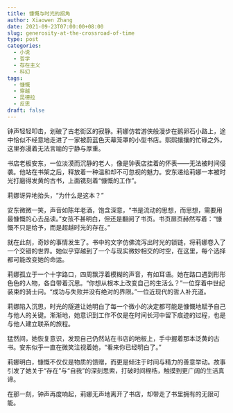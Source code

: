 ```yaml
---
title: 慷慨与时光的拐角
author: Xiaowen Zhang
date: 2021-09-23T07:00:00+08:00
slug: generosity-at-the-crossroad-of-time
type: post
categories:
  - 小说
  - 哲学
  - 存在主义
  - 科幻
tags:
  - 慷慨
  - 穿越
  - 昆德拉
  - 反思
draft: false
---
```


钟声轻轻叩击，划破了古老街区的寂静。莉娜仿若游侠般漫步在鹅卵石小路上，途中恰似不经意地走进了一家被蔚蓝色天幕笼罩的小型书店。熙熙攘攘的忙碌之外，这里弥漫着无法言喻的宁静与厚重。

书店老板安东，一位淡漠而沉静的老人，像是钟表店挂着的怀表——无法被时间侵袭。他站在书架之后，释放着一种温和却不可忽视的魅力。安东递给莉娜一本被时光打磨得发黄的古书，上面镌刻着“慷慨的工作”。

莉娜讶异地抬头，“为什么是这本？”

安东微微一笑，声音如陈年老酒，饱含深意，“书是流动的思想，而思想，需要用最慷慨的心去品读。”女孩不甚明白，但还是翻阅了书页。书页扉页赫然写着：“慷慨不只是给予，而是超越时光的存在。”

就在此刻，奇妙的事情发生了。书中的文字仿佛流泻出时光的锁链，将莉娜卷入了一个交错的世界。她似乎穿越到了一个与现实微妙相交的时空，在这里，每个选择都可能改变她的命运。

莉娜孤立于一个十字路口，四周飘浮着模糊的声音，有如耳语。她在路口遇到形形色色的人物，各自带着沉思。“你想从根本上改变自己的生活么？”一位穿着中世纪装束的骑士问。“成功与失败并没有绝对的界限。”一位近现代的哲人补充道。

莉娜陷入沉思，时光的隧道让她明白了每一个微小的决定都可能是慷慨地赋予自己与他人的关键。渐渐地，她意识到工作不仅是在时间长河中留下痕迹的过程，也是与他人建立联系的旅程。

猛然间，她恢复意识，发现自己仍然站在书店的地板上，手中握着那本泛黄的古书。安东似乎一直在微笑注视着她，“看来你已经明白了。”

莉娜明白，慷慨不仅仅是物质的馈赠，而更是倾注于时间与精力的善意举动。故事引发了她关于“存在”与“自我”的深刻思索，打破时间桎梏，触摸到更广阔的生活真谛。

在那一刻，钟声再度响起，莉娜无声地离开了书店，却带走了书里拥有的无限可能。